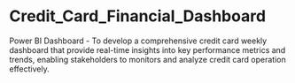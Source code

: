 # Credit_Card_Financial_Dashboard
Power BI Dashboard - To develop a comprehensive credit card weekly dashboard that provide real-time insights into key performance metrics and trends, enabling stakeholders to monitors and analyze credit card operation effectively.
